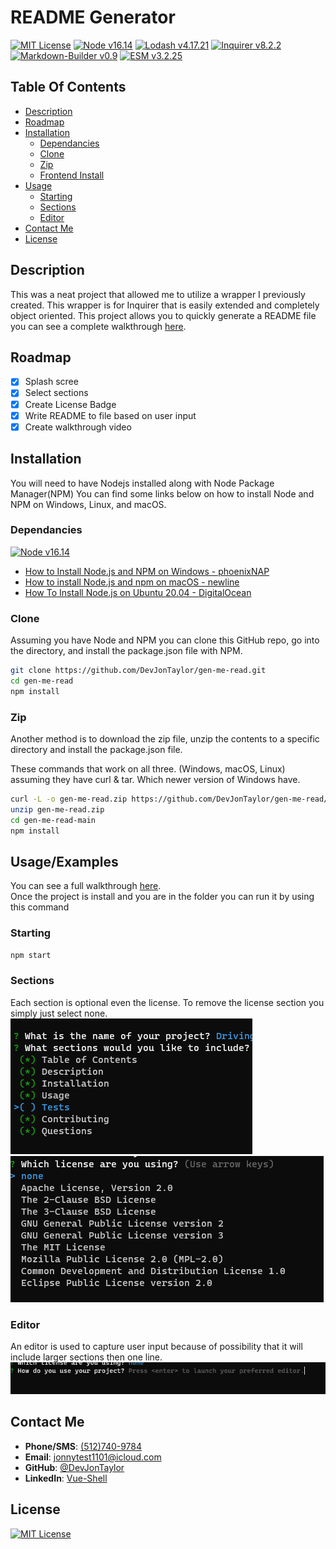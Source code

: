 
# README Generator
[![MIT License](https://img.shields.io/badge/license-MIT-green?style=plastic "MIT License" )](./LICENSE)
[![Node v16.14 ](https://img.shields.io/badge/Node%20v16.14-339933?labelColor=ffffff&style=plastic&logo=node.js&logoColor=339933 'Node.JS')](https://nodejs.org/)
[![Lodash v4.17.21](https://img.shields.io/badge/Lodash%20v4.17.21-3492ff?labelColor=ffffff&style=plastic&logo=lodash 'Lodash')](https://lodash.com/)
[![Inquirer v8.2.2](https://img.shields.io/badge/Inquirer-%20v8.2.2-yellow?labelColor=ffffff&style=plastic 'Inquirer')](https://www.npmjs.com/package/inquirer)
[![Markdown-Builder v0.9](https://img.shields.io/badge/Markdown--Builder-%20v0.9-green?labelColor=ffffff&style=plastic 'Markdown-Builder')](https://www.npmjs.com/package/markdown-builder)
[![ESM v3.2.25](https://img.shields.io/badge/ESM-%20v3.2.25-gold?labelColor=ffffff&style=plastic 'ESM')](https://www.npmjs.com/package/esm)



## Table Of Contents
* [Description](#description)
* [Roadmap](#roadmap)
* [Installation](#installation)
  * [Dependancies](#dependancies)
  * [Clone](#clone)
  * [Zip](#zip)
  * [Frontend Install](#frontend-install)
* [Usage](#usage)
  * [Starting](#starting)
  * [Sections](#sections)
  * [Editor](#editor)
* [Contact Me](#contact-me)
* [License](#license)
## Description
This was a neat project that allowed me to utilize a wrapper I
previously created.  This wrapper is for Inquirer that is easily
extended and completely object oriented.  This project allows you
to quickly generate a README file you can see a complete
walkthrough [here](https://youtu.be/MO-zx7zRsp0).
## Roadmap

- [x]  Splash scree
- [x]  Select sections
- [x]  Create License Badge
- [x]  Write README to file based on user input
- [x]  Create walkthrough video

## Installation

You will need to have Nodejs installed along with Node Package Manager(NPM)  You can
find some links below on how to install Node and NPM on Windows, Linux, and macOS.
### Dependancies
[![Node v16.14 ](https://img.shields.io/badge/Node%20v16.14-339933?labelColor=ffffff&style=plastic&logo=node.js&logoColor=339933 'NodeJS download page')](https://nodejs.org/en/download/)
* [How to Install Node.js and NPM on Windows - phoenixNAP](https://phoenixnap.com/kb/install-node-js-npm-on-windows)
* [How to install Node.js and npm on macOS - newline](https://www.newline.co/@Adele/how-to-install-nodejs-and-npm-on-macos--22782681)
* [How To Install Node.js on Ubuntu 20.04 - DigitalOcean](https://www.digitalocean.com/community/tutorials/how-to-install-node-js-on-ubuntu-20-04)
### Clone
Assuming you have Node and NPM you can clone this GitHub repo, go into the directory,
and install the package.json file with NPM.
```bash
git clone https://github.com/DevJonTaylor/gen-me-read.git
cd gen-me-read
npm install
```
### Zip
Another method is to download the zip file, unzip the contents to a specific directory
and install the package.json file.

These commands that work on all three. (Windows, macOS, Linux) assuming they have
curl & tar.  Which newer version of Windows have.
```bash
curl -L -o gen-me-read.zip https://github.com/DevJonTaylor/gen-me-read/archive/refs/heads/main.zip
unzip gen-me-read.zip
cd gen-me-read-main
npm install
```

## Usage/Examples
You can see a full walkthrough [here](https://www.youtube.com/watch?v=MO-zx7zRsp0).  
Once the project is install and you are in the folder you can run it by using this command
### Starting
```bash
npm start
```

### Sections
Each section is optional even the license. To remove the license section you simply
just select none.
![Section Options](./assets/images/sections.png 'Select Sections')
![Section Licenses](./assets/images/license.png 'License Options')

### Editor
An editor is used to capture user input because of possibility that it will include
larger sections then one line.
![Editor](./assets/images/editor.png 'Editor')

## Contact Me

- **Phone/SMS**: [(512)740-9784](tel:+15127409784/)
- **Email**: [jonnytest1101@icloud.com](mailto:jonnytest1101@icloud.com)
- **GitHub**: [@DevJonTaylor](https://www.github.com/devjontaylor)
- **LinkedIn**: [Vue-Shell](https://www.linkedin.com/in/vue-shell)
## License

[![MIT License](https://img.shields.io/badge/license-MIT-green?style=plastic)](./LICENSE)